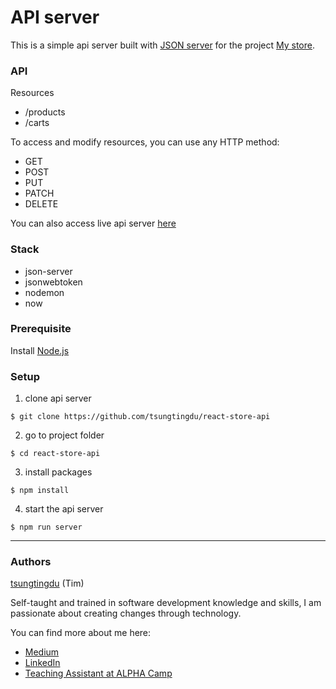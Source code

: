 # API server

This is a simple api server built with [JSON server](https://github.com/typicode/json-server) for the project [My store](https://github.com/tsungtingdu/react-store).

### API

Resources

- /products
- /carts

To access and modify resources, you can use any HTTP method:

- GET
- POST
- PUT
- PATCH
- DELETE

You can also access live api server [here](https://react-store-api-eight.vercel.app/)

### Stack

- json-server
- jsonwebtoken
- nodemon
- now

### Prerequisite

Install [Node.js](https://nodejs.org/en/download/)

### Setup

1. clone api server

```
$ git clone https://github.com/tsungtingdu/react-store-api
```

2. go to project folder

```
$ cd react-store-api
```

3. install packages

```
$ npm install
```

4. start the api server

```
$ npm run server
```

---

### Authors

[tsungtingdu](https://github.com/tsungtingdu) (Tim)

Self-taught and trained in software development knowledge and skills, I am passionate about creating changes through technology.

You can find more about me here:

- [Medium](https://medium.com/tds-note)
- [LinkedIn](https://www.linkedin.com/in/tsung-ting-tu/)
- [Teaching Assistant at ALPHA Camp](https://lighthouse.alphacamp.co/users/3247/ta_profile)
